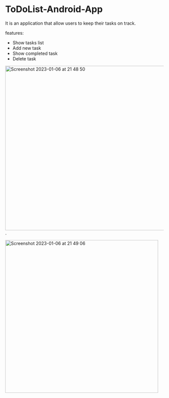 # ToDoList-Android-App
It is an application that allow users to keep their tasks on track.

features:

- Show tasks list
- Add new task
- Show completed task
- Delete task


<img width="523" alt="Screenshot 2023-01-06 at 21 48 50" src="https://user-images.githubusercontent.com/113612068/211089642-923625fe-620e-435b-a318-94ebf99477ad.png">.     


<img width="486" alt="Screenshot 2023-01-06 at 21 49 06" src="https://user-images.githubusercontent.com/113612068/211090972-e0889309-8847-4d70-b1cf-00485164e0c4.png">
